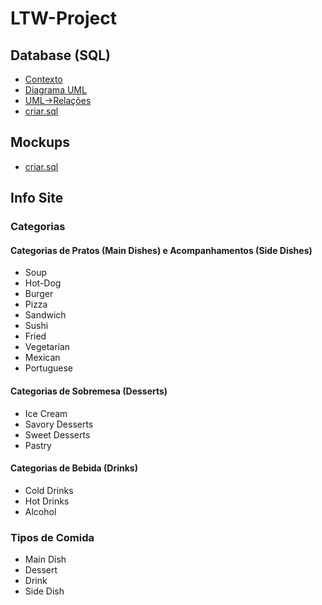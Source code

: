 # LTW-Project

## Database (SQL)
- [Contexto](https://github.com/pedronunomacedo/LTW-Project/blob/main/DatabaseNotes.md#contexto)
- [Diagrama UML](https://github.com/pedronunomacedo/LTW-Project/blob/main/DatabaseNotes.md#diagrama-uml)
- [UML->Relações](https://github.com/pedronunomacedo/LTW-Project/blob/main/DatabaseNotes.md#uml----rela%C3%A7%C3%B5es)
- [criar.sql](https://github.com/pedronunomacedo/LTW-Project/blob/main/sql/criar.sql)


## Mockups
- [criar.sql](https://github.com/pedronunomacedo/LTW-Project/blob/main/sql/criar.sql)

## Info Site

### Categorias
#### Categorias de Pratos (Main Dishes) e Acompanhamentos (Side Dishes)
- Soup
- Hot-Dog
- Burger
- Pizza
- Sandwich
- Sushi
- Fried
- Vegetarian
- Mexican
- Portuguese
#### Categorias de Sobremesa (Desserts)
- Ice Cream
- Savory Desserts
- Sweet Desserts
- Pastry
#### Categorias de Bebida (Drinks)
- Cold Drinks
- Hot Drinks
- Alcohol
### Tipos de Comida
- Main Dish
- Dessert
- Drink
- Side Dish
